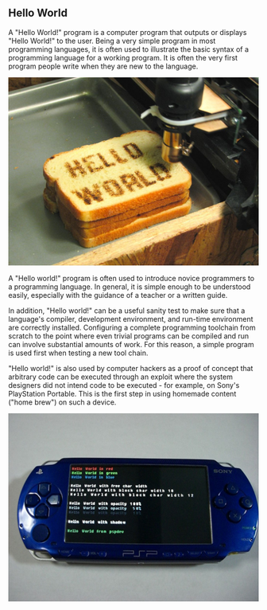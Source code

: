 ## Hello World

A "Hello World!" program is a computer program that outputs or displays "Hello World!" to the user. Being a very simple program in most programming languages, it is often used to illustrate the basic syntax of a programming language for a working program. It is often the very first program people write when they are new to the language.

![Hello World](img/hello_world.jpg)

A "Hello world!" program is often used to introduce novice programmers to a programming language. In general, it is simple enough to be understood easily, especially with the guidance of a teacher or a written guide.

In addition, "Hello world!" can be a useful sanity test to make sure that a language's compiler, development environment, and run-time environment are correctly installed. Configuring a complete programming toolchain from scratch to the point where even trivial programs can be compiled and run can involve substantial amounts of work. For this reason, a simple program is used first when testing a new tool chain.

"Hello world!" is also used by computer hackers as a proof of concept that arbitrary code can be executed through an exploit where the system designers did not intend code to be executed - for example, on Sony's PlayStation Portable. This is the first step in using homemade content ("home brew") on such a device.

![Hello World on PSP](img/psp_hello_world.jpeg)